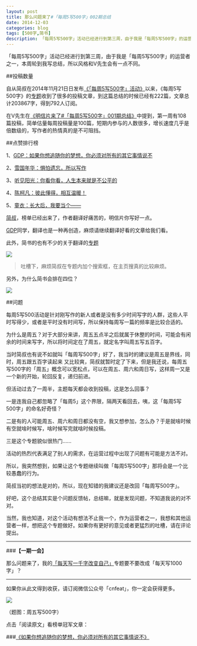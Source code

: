 ```yaml
---
layout: post
title: 那么问题来了#「每周5写500字」002期总结
date: 2014-12-03
categories: blog
tags: [500字,简书]
description: 「每周5写500字」活动已经进行到第三周，由于我是「每周5写500字」的运营者之一，本周轮到我写总结，所以风格和V先生会有一点不同。
---
```


「每周5写500字」活动已经进行到第三周，由于我是「每周5写500字」的运营者之一，本周轮到我写总结，所以风格和V先生会有一点不同。

##投稿数量

自从简叔在2014年11月21日日发布[《「每周5写500字」活动》](http://www.jianshu.com/p/196f5e345210)以来，《每周5写500字》的[专题](http://www.jianshu.com/collection/72c6094dbb37)收到了很多的投稿文章，到这篇总结的时候已经有222篇，文章总计203867字，得到792人订阅。

在V先生在[《明信片来了#「每周5写500字」001期总结》](http://www.jianshu.com/p/6044c5f54ca4)中提到，第一周有108篇投稿，简单估量每周投稿量是100篇，短期内参与的人数很多，增长速度几乎是倍数级的，写作者的热情真的是不可阻挡。

##点赞排行榜

1、[GDP：如果你想追随你的梦想，你必须对所有的其它事情说不](http://www.jianshu.com/p/5db01b076feb)

2、[雪国年华：惧怕遗忘，所以写作](http://www.jianshu.com/p/d41cdebed913)

3、[听见阳光：你看你看，人生本来就是不公平的](http://www.jianshu.com/p/f46f2fdc083b)

4、[陈柯凡：彼此懂得，相互温暖！](http://www.jianshu.com/p/f92c6dfafcd0)

5、[童衣：长大后，我要当个——](http://www.jianshu.com/p/1f72af8d20e9)

[简叔](http://www.jianshu.com/users/y3Dbcz/latest_articles)，榜单已经出来了，作者翻译好痛苦的，明信片你写好一点。

[GDP](http://www.jianshu.com/users/2f3ff3185f4a/latest_articles)同学，翻译也是一种再创造，麻烦请继续翻译好看的文章给我们看。

此外，简书的也有不少的关于翻译的[专题](http://www.jianshu.com/search?q=%E7%BF%BB%E8%AF%91&type=collections)

![](http://cnfeat.qiniudn.com/Image-000-12-02-12-49.png)

>吐槽下，麻烦简叔在专题内加个搜索框，在主页搜真的比较麻烦。

另外，为什么简书会排在四位？

![](http://cnfeat.qiniudn.com/Image-000-12-02-12-52.png)

##问题

每周5写500活动是针对刚写作的新人或者是没有多少时间写字的人群，这些人平时写得少，或者是平时没有时间写，所以保持每周写一篇的频率是比较合适的。

为什么是周五？对于大部分来讲，周五五点半之后就属于休整的时间，可能会有闲余的时间来写字，所以将时间定在了周五，就定名字叫周五写五百字。

当时简叔也有说不如就叫「每周写500字」好了，我当时的建议是周五是界线，同时，周五跟五百字读起来 又比较爽，简叔就暂时定了下来，但是我还说，每周五写500字的「周五」概念可以宽松点，可以在周五、周六和周日写，这样周一又是一个新的开始，轮回反复，递归前进。

但活动过去了一周半，主题每天都会收到投稿，这是怎么回事？

一是连我自己都忽略了「每周5」这个界限，隔两天看回去，咦，这「每周5写500字」的命名好奇怪？

二是有的人可能周五、周六和周日都没有空，我又想参加，怎么办？于是就啥时候有空就啥时候写，啥时候写完就啥时候投稿。

三是这个专题貌似很热门……

活动的热烈代表满足了别人的需求，在运营过程中出现了问题有可能是方法不对。

所以，我突然想到，如果让这个专题继续叫做「每周5写500字」那将会是一个比较愚蠢的行为。

简叔当初的想法是对的，所以，现在知错的我建议还是改回「每周写500字」。

好吧，这个总结其实是个问题反馈帖，总结嘛，就是发现问题，不知道我说的对不对。

当然，我也知道，对这个活动有想法不止我一个，作为运营者之一，我想和其他运营者一样，想把这个专题做好。如果你有更好的意见或者更猛烈的吐槽，请在评论提出。


---

###**【一期一会】**

那么问题来了，我的[「每天写一千字改变自己」](http://www.jianshu.com/collection/723de9bac3cd)专题要不要改成「每天写1000字」？


----

如果你从此文得到收获，请订阅微信公众号「cnfeat」，你一定会获得更多。

![](http://cnfeat.qiniudn.com/signitrue-2014-11-15.jpg)

（题图：周五写500字）

点击「阅读原文」看榜单冠军文章：

###[《如果你想追随你的梦想，你必须对所有的其它事情说不》](http://www.jianshu.com/p/5db01b076feb)












